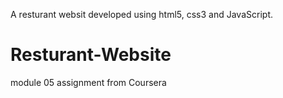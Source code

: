A resturant websit developed using html5, css3 and JavaScript.
# Resturant-Website
module 05 assignment from Coursera

